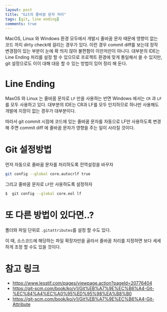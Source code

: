 ```yaml
---
layout: post
title: "Git의 줄바꿈 문자 처리"
tags: [git, line ending]
comments: true
---
```


MacOS, Linux 와 Windows 환경 모두에서 개발시 줄바꿈 문자 때문에 영향이 없는 코드 까지 dirty check에 걸리는 경우가 있다. 이런 경우 commit diff를 보는데 정작 변경점이 있는 부분이 눈에 확 띄지 않아 불편함이 이만저만이 아니다. 대부분의 IDE는 Line Ending 처리를 설정 할 수 있으므로 프로젝트 환경에 맞게 통일해서 쓸 수 있지만, git 설정으로도 이이 대해 대응 할 수 있는 방법이 있어 정리 해 둔다.

# Line Ending

MaxOS 와 Linux 는 줄바꿈 문자로 ```LF``` 만을 사용하는 반면 Windows 에서는 ```CR``` 과 ```LF``` 를 모두 사용하고 있다. 대부분의 IDE는 CR과 LF를 모두 인지하므로 하나만 사용해도 개발에 지장이 없는 경우가 대부분이다. 

따라서 git commit 시점에 코드에 있는 줄바꿈 문자를 자동으로 LF만 사용하도록 변경해 주면 commit diff 에 줄바꿈 문자가 영향을 주는 일이 사라질 것이다.

# Git 설정방법

먼저 자동으로 줄바꿈 문자를 처리하도록 전역설정을 바꾸자

```bash
git config --global core.autocrlf true
```

그리고 줄바꿈 문자로 ```LF```만 사용하도록 설정하자

```bash
$  git config --global core.eol lf
```

# 또 다른 방법이 있다면..?

폴더와 파일 단위로 ```.gitattributes```를 설정 할 수도 있다.

이 때, 소스코드에 해당하는 파일 확장자만을 골라서 줄바꿈 처리를 지정하면 보다 세세하게 조정 할 수도 있을 것이다.

# 참고 링크

* https://www.lesstif.com/pages/viewpage.action?pageId=20776404
* https://git-scm.com/book/ko/v1/Git%EB%A7%9E%EC%B6%A4-Git-%EC%84%A4%EC%A0%95%ED%95%98%EA%B8%B0
* https://git-scm.com/book/ko/v1/Git%EB%A7%9E%EC%B6%A4-Git-Attribute

